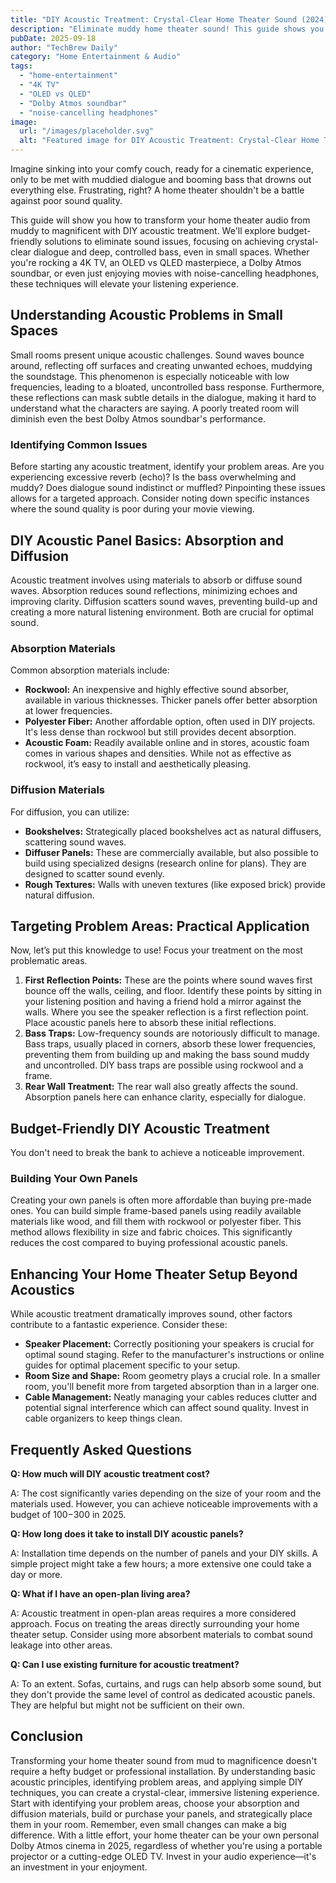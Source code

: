 ```yaml
---
title: "DIY Acoustic Treatment: Crystal-Clear Home Theater Sound (2024)"
description: "Eliminate muddy home theater sound! This guide shows you how to achieve crystal-clear dialogue and deep bass in your small space with budget-friendly DIY acoustic treatment.  Improve your 4K TV & Dolby Atmos soundbar experience.  Learn more now!"
pubDate: 2025-09-18
author: "TechBrew Daily"
category: "Home Entertainment & Audio"
tags:
  - "home-entertainment"
  - "4K TV"
  - "OLED vs QLED"
  - "Dolby Atmos soundbar"
  - "noise-cancelling headphones"
image:
  url: "/images/placeholder.svg"
  alt: "Featured image for DIY Acoustic Treatment: Crystal-Clear Home Theater Sound (2024)"
---
```


Imagine sinking into your comfy couch, ready for a cinematic experience, only to be met with muddied dialogue and booming bass that drowns out everything else.  Frustrating, right?  A home theater shouldn't be a battle against poor sound quality.

This guide will show you how to transform your home theater audio from muddy to magnificent with DIY acoustic treatment.  We'll explore budget-friendly solutions to eliminate sound issues, focusing on achieving crystal-clear dialogue and deep, controlled bass, even in small spaces.  Whether you're rocking a 4K TV, an OLED vs QLED masterpiece, a Dolby Atmos soundbar, or even just enjoying movies with noise-cancelling headphones, these techniques will elevate your listening experience.

## Understanding Acoustic Problems in Small Spaces

Small rooms present unique acoustic challenges.  Sound waves bounce around, reflecting off surfaces and creating unwanted echoes, muddying the soundstage.  This phenomenon is especially noticeable with low frequencies, leading to a bloated, uncontrolled bass response.  Furthermore, these reflections can mask subtle details in the dialogue, making it hard to understand what the characters are saying.  A poorly treated room will diminish even the best Dolby Atmos soundbar's performance.

### Identifying Common Issues

Before starting any acoustic treatment, identify your problem areas.  Are you experiencing excessive reverb (echo)?  Is the bass overwhelming and muddy? Does dialogue sound indistinct or muffled?  Pinpointing these issues allows for a targeted approach.  Consider noting down specific instances where the sound quality is poor during your movie viewing.


## DIY Acoustic Panel Basics: Absorption and Diffusion

Acoustic treatment involves using materials to absorb or diffuse sound waves.  Absorption reduces sound reflections, minimizing echoes and improving clarity. Diffusion scatters sound waves, preventing build-up and creating a more natural listening environment.  Both are crucial for optimal sound.

### Absorption Materials

Common absorption materials include:

*   **Rockwool:** An inexpensive and highly effective sound absorber, available in various thicknesses.  Thicker panels offer better absorption at lower frequencies.
*   **Polyester Fiber:**  Another affordable option, often used in DIY projects.  It's less dense than rockwool but still provides decent absorption.
*   **Acoustic Foam:** Readily available online and in stores, acoustic foam comes in various shapes and densities.  While not as effective as rockwool, it’s easy to install and aesthetically pleasing.

### Diffusion Materials

For diffusion, you can utilize:

*   **Bookshelves:**  Strategically placed bookshelves act as natural diffusers, scattering sound waves.
*   **Diffuser Panels:**  These are commercially available, but also possible to build using specialized designs (research online for plans).  They are designed to scatter sound evenly.
*   **Rough Textures:**  Walls with uneven textures (like exposed brick) provide natural diffusion.

## Targeting Problem Areas: Practical Application

Now, let’s put this knowledge to use!  Focus your treatment on the most problematic areas.

1.  **First Reflection Points:** These are the points where sound waves first bounce off the walls, ceiling, and floor.  Identify these points by sitting in your listening position and having a friend hold a mirror against the walls.  Where you see the speaker reflection is a first reflection point. Place acoustic panels here to absorb these initial reflections.
2.  **Bass Traps:**  Low-frequency sounds are notoriously difficult to manage. Bass traps, usually placed in corners, absorb these lower frequencies, preventing them from building up and making the bass sound muddy and uncontrolled.  DIY bass traps are possible using rockwool and a frame.
3.  **Rear Wall Treatment:**  The rear wall also greatly affects the sound.  Absorption panels here can enhance clarity, especially for dialogue.


## Budget-Friendly DIY Acoustic Treatment

You don't need to break the bank to achieve a noticeable improvement.

### Building Your Own Panels

Creating your own panels is often more affordable than buying pre-made ones.  You can build simple frame-based panels using readily available materials like wood, and fill them with rockwool or polyester fiber.  This method allows flexibility in size and fabric choices. This significantly reduces the cost compared to buying professional acoustic panels.


## Enhancing Your Home Theater Setup Beyond Acoustics

While acoustic treatment dramatically improves sound, other factors contribute to a fantastic experience.  Consider these:

*   **Speaker Placement:**  Correctly positioning your speakers is crucial for optimal sound staging.  Refer to the manufacturer's instructions or online guides for optimal placement specific to your setup.
*   **Room Size and Shape:** Room geometry plays a crucial role. In a smaller room, you'll benefit more from targeted absorption than in a larger one.
*   **Cable Management:**  Neatly managing your cables reduces clutter and potential signal interference which can affect sound quality.  Invest in cable organizers to keep things clean.

## Frequently Asked Questions

**Q: How much will DIY acoustic treatment cost?**

A: The cost significantly varies depending on the size of your room and the materials used.  However, you can achieve noticeable improvements with a budget of $100-$300 in 2025.

**Q: How long does it take to install DIY acoustic panels?**

A:  Installation time depends on the number of panels and your DIY skills. A simple project might take a few hours; a more extensive one could take a day or more.

**Q:  What if I have an open-plan living area?**

A:  Acoustic treatment in open-plan areas requires a more considered approach.  Focus on treating the areas directly surrounding your home theater setup.  Consider using more absorbent materials to combat sound leakage into other areas.


**Q: Can I use existing furniture for acoustic treatment?**

A:  To an extent. Sofas, curtains, and rugs can help absorb some sound, but they don't provide the same level of control as dedicated acoustic panels. They are helpful but might not be sufficient on their own.


## Conclusion

Transforming your home theater sound from mud to magnificence doesn't require a hefty budget or professional installation.  By understanding basic acoustic principles, identifying problem areas, and applying simple DIY techniques, you can create a crystal-clear, immersive listening experience.  Start with identifying your problem areas, choose your absorption and diffusion materials, build or purchase your panels, and strategically place them in your room. Remember, even small changes can make a big difference. With a little effort, your home theater can be your own personal Dolby Atmos cinema in 2025, regardless of whether you're using a portable projector or a cutting-edge OLED TV.  Invest in your audio experience—it's an investment in your enjoyment.